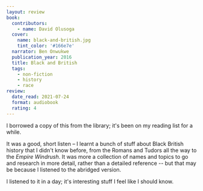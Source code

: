 ```yaml
---
layout: review
book:
  contributors:
    - name: David Olusoga
  cover:
    name: black-and-british.jpg
    tint_color: '#166e7e'
  narrator: Ben Onwukwe
  publication_year: 2016
  title: Black and British
  tags:
    - non-fiction
    - history
    - race
review:
  date_read: 2021-07-24
  format: audiobook
  rating: 4
---
```


I borrowed a copy of this from the library; it's been on my reading list for a while.

It was a good, short listen – I learnt a bunch of stuff about Black British history that I didn't know before, from the Romans and Tudors all the way to the *Empire Windrush*.
It was more a collection of names and topics to go and research in more detail, rather than a detailed reference -- but that may be because I listened to the abridged version.

I listened to it in a day; it's interesting stuff I feel like I should know.
